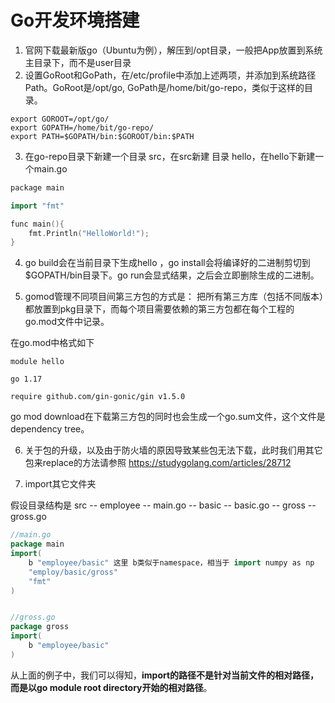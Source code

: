 # Go开发环境搭建

1. 官网下载最新版go（Ubuntu为例），解压到/opt目录，一般把App放置到系统主目录下，而不是user目录
2. 设置GoRoot和GoPath，在/etc/profile中添加上述两项，并添加到系统路径Path。GoRoot是/opt/go, GoPath是/home/bit/go-repo，类似于这样的目录。

```
export GOROOT=/opt/go/ 
export GOPATH=/home/bit/go-repo/
export PATH=$GOPATH/bin:$GOROOT/bin:$PATH
```

3. 在go-repo目录下新建一个目录 src，在src新建 目录 hello，在hello下新建一个main.go

```C++
package main

import "fmt"

func main(){
	fmt.Println("HelloWorld!");
}
```

4. go build会在当前目录下生成hello ，go install会将编译好的二进制剪切到$GOPATH/bin目录下。go run会显式结果，之后会立即删除生成的二进制。


5. gomod管理不同项目间第三方包的方式是： 把所有第三方库（包括不同版本）都放置到pkg目录下，而每个项目需要依赖的第三方包都在每个工程的go.mod文件中记录。  

在go.mod中格式如下
```
module hello

go 1.17

require github.com/gin-gonic/gin v1.5.0
```

go mod download在下载第三方包的同时也会生成一个go.sum文件，这个文件是dependency tree。


6. 关于包的升级，以及由于防火墙的原因导致某些包无法下载，此时我们用其它包来replace的方法请参照 https://studygolang.com/articles/28712

7. import其它文件夹

假设目录结构是 src -- employee
                        -- main.go
                        -- basic
                            -- basic.go
                            -- gross
                                -- gross.go

```go
//main.go
package main
import(
    b "employee/basic" 这里 b类似于namespace，相当于 import numpy as np
    "employ/basic/gross"
    "fmt"
)


//gross.go
package gross
import(
    b "employee/basic"
)
```

从上面的例子中，我们可以得知，__import的路径不是针对当前文件的相对路径，而是以go module root directory开始的相对路径__。


